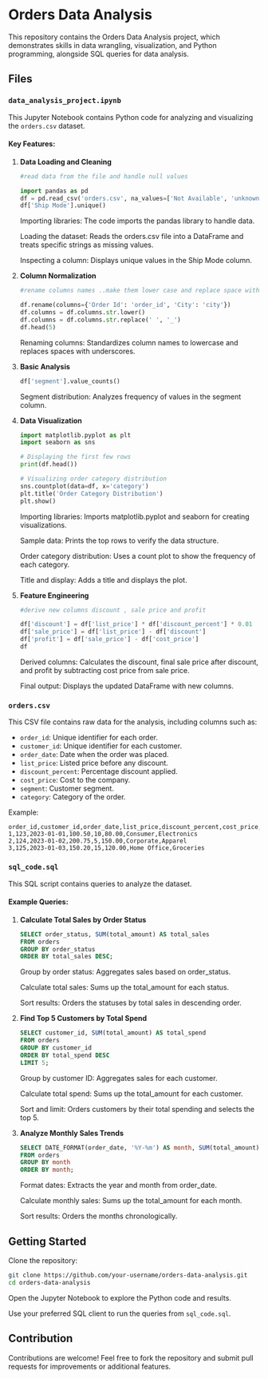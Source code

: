 # Orders Data Analysis
This repository contains the Orders Data Analysis project, which demonstrates skills in data wrangling, visualization, and Python programming, alongside SQL queries for data analysis.

## Files
### `data_analysis_project.ipynb`
This Jupyter Notebook contains Python code for analyzing and visualizing the `orders.csv` dataset.

#### Key Features:

1. **Data Loading and Cleaning**
   ```python
   #read data from the file and handle null values

   import pandas as pd
   df = pd.read_csv('orders.csv', na_values=['Not Available', 'unknown'])
   df['Ship Mode'].unique()
   ```
   Importing libraries: The code imports the pandas library to handle data.

   Loading the dataset: Reads the orders.csv file into a DataFrame and treats specific strings as missing values.

   Inspecting a column: Displays unique values in the Ship Mode column.

2. **Column Normalization**
   ```python
   #rename columns names ..make them lower case and replace space with underscore

   df.rename(columns={'Order Id': 'order_id', 'City': 'city'})
   df.columns = df.columns.str.lower()
   df.columns = df.columns.str.replace(' ', '_')
   df.head(5)
   ```
   Renaming columns: Standardizes column names to lowercase and replaces spaces with underscores.

3. **Basic Analysis**
   ```python
   df['segment'].value_counts()
   ```
   Segment distribution: Analyzes frequency of values in the segment column.

4. **Data Visualization**
   ```python
   import matplotlib.pyplot as plt
   import seaborn as sns

   # Displaying the first few rows
   print(df.head())

   # Visualizing order category distribution
   sns.countplot(data=df, x='category')
   plt.title('Order Category Distribution')
   plt.show()
   ```
   Importing libraries: Imports matplotlib.pyplot and seaborn for creating visualizations.

   Sample data: Prints the top rows to verify the data structure.

   Order category distribution: Uses a count plot to show the frequency of each category.

   Title and display: Adds a title and displays the plot.

5. **Feature Engineering**
   ```python
   #derive new columns discount , sale price and profit

   df['discount'] = df['list_price'] * df['discount_percent'] * 0.01
   df['sale_price'] = df['list_price'] - df['discount']
   df['profit'] = df['sale_price'] - df['cost_price']
   df
   ```
   Derived columns: Calculates the discount, final sale price after discount, and profit by subtracting cost price from sale price.

   Final output: Displays the updated DataFrame with new columns.

### `orders.csv`
This CSV file contains raw data for the analysis, including columns such as:

- `order_id`: Unique identifier for each order.
- `customer_id`: Unique identifier for each customer.
- `order_date`: Date when the order was placed.
- `list_price`: Listed price before any discount.
- `discount_percent`: Percentage discount applied.
- `cost_price`: Cost to the company.
- `segment`: Customer segment.
- `category`: Category of the order.

Example:
```csv
order_id,customer_id,order_date,list_price,discount_percent,cost_price,segment,category
1,123,2023-01-01,100.50,10,80.00,Consumer,Electronics
2,124,2023-01-02,200.75,5,150.00,Corporate,Apparel
3,125,2023-01-03,150.20,15,120.00,Home Office,Groceries
```

### `sql_code.sql`
This SQL script contains queries to analyze the dataset.

#### Example Queries:

1. **Calculate Total Sales by Order Status**
   ```sql
   SELECT order_status, SUM(total_amount) AS total_sales
   FROM orders
   GROUP BY order_status
   ORDER BY total_sales DESC;
   ```
   Group by order status: Aggregates sales based on order_status.

   Calculate total sales: Sums up the total_amount for each status.

   Sort results: Orders the statuses by total sales in descending order.

2. **Find Top 5 Customers by Total Spend**
   ```sql
   SELECT customer_id, SUM(total_amount) AS total_spend
   FROM orders
   GROUP BY customer_id
   ORDER BY total_spend DESC
   LIMIT 5;
   ```
   Group by customer ID: Aggregates sales for each customer.

   Calculate total spend: Sums up the total_amount for each customer.

   Sort and limit: Orders customers by their total spending and selects the top 5.

3. **Analyze Monthly Sales Trends**
   ```sql
   SELECT DATE_FORMAT(order_date, '%Y-%m') AS month, SUM(total_amount) AS monthly_sales
   FROM orders
   GROUP BY month
   ORDER BY month;
   ```
   Format dates: Extracts the year and month from order_date.

   Calculate monthly sales: Sums up the total_amount for each month.

   Sort results: Orders the months chronologically.

## Getting Started
Clone the repository:
```bash
git clone https://github.com/your-username/orders-data-analysis.git
cd orders-data-analysis
```
Open the Jupyter Notebook to explore the Python code and results.

Use your preferred SQL client to run the queries from `sql_code.sql`.

## Contribution
Contributions are welcome! Feel free to fork the repository and submit pull requests for improvements or additional features.
